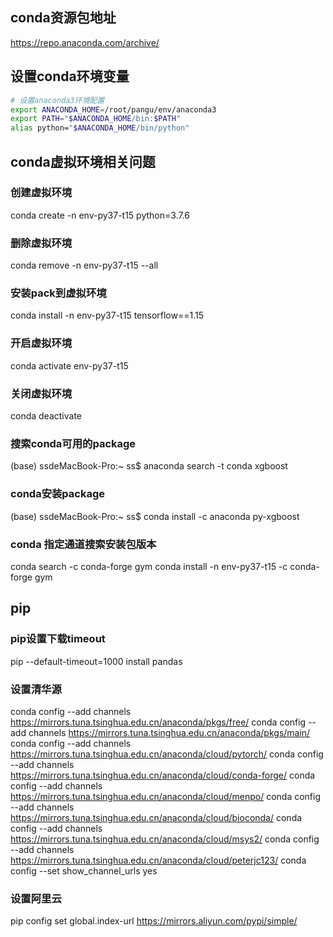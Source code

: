 ## conda资源包地址
https://repo.anaconda.com/archive/

## 设置conda环境变量
```bash
# 设置anaconda3环境配置
export ANACONDA_HOME=/root/pangu/env/anaconda3
export PATH="$ANACONDA_HOME/bin:$PATH"
alias python="$ANACONDA_HOME/bin/python"
```
## conda虚拟环境相关问题
### 创建虚拟环境
conda create -n env-py37-t15 python=3.7.6
### 删除虚拟环境
conda remove -n env-py37-t15 --all 

### 安装pack到虚拟环境
conda install -n env-py37-t15  tensorflow==1.15

### 开启虚拟环境
conda activate env-py37-t15

### 关闭虚拟环境
conda deactivate

### 搜索conda可用的package
(base) ssdeMacBook-Pro:~ ss$ anaconda search -t conda xgboost
### conda安装package
(base) ssdeMacBook-Pro:~ ss$ conda install -c anaconda py-xgboost
### conda 指定通道搜索安装包版本
conda search -c conda-forge gym
conda install -n env-py37-t15 -c conda-forge gym


## pip 
### pip设置下载timeout
pip --default-timeout=1000 install pandas

### 设置清华源
conda config --add channels https://mirrors.tuna.tsinghua.edu.cn/anaconda/pkgs/free/
conda config --add channels https://mirrors.tuna.tsinghua.edu.cn/anaconda/pkgs/main/
conda config --add channels https://mirrors.tuna.tsinghua.edu.cn/anaconda/cloud/pytorch/
conda config --add channels https://mirrors.tuna.tsinghua.edu.cn/anaconda/cloud/conda-forge/
conda config --add channels https://mirrors.tuna.tsinghua.edu.cn/anaconda/cloud/menpo/
conda config --add channels https://mirrors.tuna.tsinghua.edu.cn/anaconda/cloud/bioconda/
conda config --add channels https://mirrors.tuna.tsinghua.edu.cn/anaconda/cloud/msys2/
conda config --add channels https://mirrors.tuna.tsinghua.edu.cn/anaconda/cloud/peterjc123/
conda config --set show_channel_urls yes

### 设置阿里云
pip config set global.index-url https://mirrors.aliyun.com/pypi/simple/


